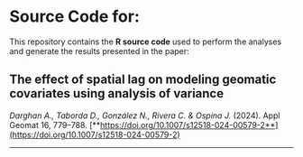 # Source Code for:

This repository contains the **R source code** used to perform the analyses and generate the results presented in the paper:

## The effect of spatial lag on modeling geomatic covariates using analysis of variance

*Darghan A., Taborda D., González N., Rivera C. & Ospina J.* (2024). Appl Geomat 16, 779–788.
[**https://doi.org/10.1007/s12518-024-00579-2**](https://doi.org/10.1007/s12518-024-00579-2)

---
